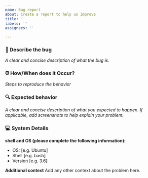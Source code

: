 ```yaml
---
name: Bug report
about: Create a report to help us improve
title: ''
labels: ''
assignees: ''

---
```


### :bug: ​Describe the bug 
*A clear and concise description of what the bug is.*

### :alarm_clock: How/When does it Occur?

*Steps to reproduce the behavior*

### :mag: Expected behavior
*A clear and concise description of what you expected to happen. If applicable, add screenshots to help explain your problem.*

### :computer: ​System Details

**shell and OS (please complete the following information):**

 - OS: [e.g. Ubuntu]
 - Shell [e.g. bash]
 - Version [e.g. 3.6]

**Additional context**
Add any other context about the problem here.
